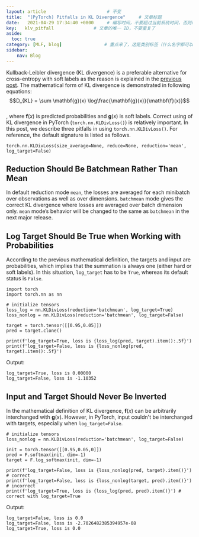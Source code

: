 ```yaml
---
layout: article                       # 不变
title:  "(PyTorch) Pitfalls in KL Divergence"     # 文章标题
date:   2021-04-29 17:34:40 +0800     # 编写时间，不要超过当前系统时间，否则编译不通过
key:   klv_pitfall               # 文章的唯一 ID，不要重复了
aside:
  toc: true
category: [MLF, blog]                # 重点来了，这是类别标签（什么名字都可以，别和其他标签重了）
sidebar:
    nav: Blog
---
```

Kullback-Leibler divergence (KL divergence) is a preferable alternative for cross-entropy with soft labels as the reason is explained in the [previous post](2020-08-27-likelihood.md). The mathematical form of KL divergence is demonstrated in following equations:  
$$D_{KL} = \sum \mathbf{g}(x) \log\frac{\mathbf{g}(x)}{\mathbf{f}(x)}$$  
, where $\mathbf{f}(x)$ is predicted probabilities and $\mathbf{g}(x)$ is soft labels. Correct using of KL divergence in PyTorch (```torch.nn.KLDivLoss()```) is relatively important. In this post, we describe three pitfalls in using ```torch.nn.KLDivLoss()```.
For reference, the default signature is listed as follows.

```torch.nn.KLDivLoss(size_average=None, reduce=None, reduction='mean', log_target=False)```

## Reduction Should Be Batchmean Rather Than Mean ##
In default reduction mode ```mean```, the losses are averaged for each minibatch over observations as well as over dimensions. ```batchmean``` mode gives the correct KL divergence where losses are averaged over batch dimension only. ```mean``` mode’s behavior will be changed to the same as ```batchmean``` in the next major release.

## Log Target Should Be True when Working with Probabilities ##
According to the previous mathematical definition, the targets and input are probabilities, which implies that the summation is always one (either hard or soft labels). In this situation, ```log_target``` has to be ```True```, whereas its default status is ```False```.

```
import torch
import torch.nn as nn

# initialize tensors
loss_log = nn.KLDivLoss(reduction='batchmean', log_target=True)
loss_nonlog = nn.KLDivLoss(reduction='batchmean', log_target=False)

target = torch.tensor([[0.95,0.05]])
pred = target.clone()

print(f'log_target=True, loss is {loss_log(pred, target).item():.5f}')
print(f'log_target=False, loss is {loss_nonlog(pred, target).item():.5f}')
```

Output:

```
log_target=True, loss is 0.00000
log_target=False, loss is -1.10352
```

## Input and Target Should Never Be Inverted ##
In the mathematical definition of KL divergence, $\mathbf{f}(x)$ can be arbitrarily interchanged with $\mathbf{g}(x)$. However, in PyTorch, input couldn't be interchanged with targets, especially when ```log_target=False```.

```
# initialize tensors
loss_nonlog = nn.KLDivLoss(reduction='batchmean', log_target=False)

init = torch.tensor([[0.95,0.05,0]])
pred = F.softmax(init, dim=-1)
target = F.log_softmax(init, dim=-1)

print(f'log_target=False, loss is {loss_nonlog(pred, target).item()}') # correct
print(f'log_target=False, loss is {loss_nonlog(target, pred).item()}') # incorrect
print(f'log_target=True, loss is {loss_log(pred, pred).item()}') # correct with log_target=True
```

Output:
```
log_target=False, loss is 0.0
log_target=False, loss is -2.7026482385394957e-08
log_target=True, loss is 0.0
```


